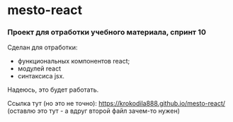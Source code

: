 # mesto-react

### **Проект для отработки учебного материала, спринт 10**

Сделан для отработки:
* функциональных компонентов react;
* модулей react
* синтаксиса jsx.

Надеюсь, это будет работать.

Ссылка тут (но это не точно): https://krokodila888.github.io/mesto-react/
(оставлю это тут - а вдруг второй файл зачем-то нужен)
